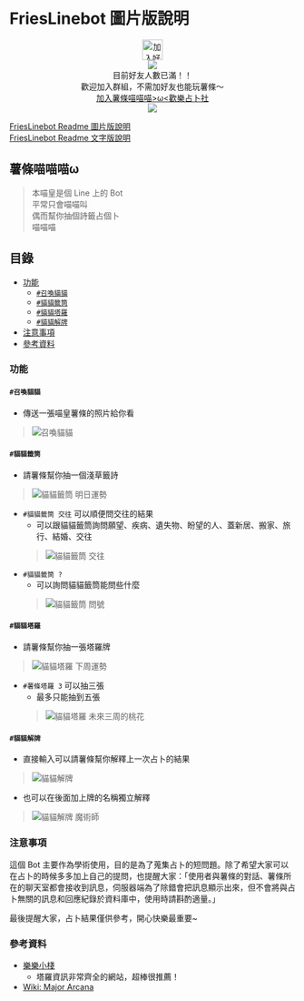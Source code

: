 # FriesLinebot 圖片版說明
<p align='center'>
<a href="https://line.me/R/ti/p/%40hld1679y">
<img height="36" border="0" alt="加入好友" src="https://tinyurl.com/yb9jephs"></a><br/>
<img src="https://i.imgur.com/0Okbbcmm.jpg"/><br/>
目前好友人數已滿！！<br/>
歡迎加入群組，不需加好友也能玩薯條～<br/>
<a href="https://line.me/R/ti/g/erpyZX0yk3">加入薯條喵喵喵&gt;ω&lt;歡樂占卜社</a><br/>
<img src="https://i.imgur.com/VZ5F1X0.jpg"/><br/>
</p>

[FriesLinebot Readme 圖片版說明](https://tinyurl.com/FriesLinebotR)  
[FriesLinebot Readme 文字版說明](https://tinyurl.com/FriesLinebot)

## 薯條喵喵喵ω

> 本喵皇是個 Line 上的 Bot  
> 平常只會喵喵叫  
> 偶而幫你抽個詩籤占個卜  
> 喵喵喵  

## 目錄
+ [功能](#功能)
	+ [`#召喚貓貓`](#召喚貓貓)
	+ [`#貓貓籤筒`](#貓貓籤筒)
	+ [`#貓貓塔羅`](#貓貓塔羅)
	+ [`#貓貓解牌`](#貓貓解牌)
+ [注意事項](#注意事項)
+ [參考資料](#參考資料)

### 功能

#### `#召喚貓貓`
+ 傳送一張喵皇薯條的照片給你看
> ![召喚貓貓](https://i.imgur.com/VJmizejm.png)

#### `#貓貓籤筒`
+ 請薯條幫你抽一個淺草籤詩
> ![貓貓籤筒 明日運勢](https://i.imgur.com/CnFTGq2m.png)
+ `#貓貓籤筒 交往` 可以順便問交往的結果
	+ 可以跟貓貓籤筒詢問願望、疾病、遺失物、盼望的人、蓋新居、搬家、旅行、結婚、交往
	> ![貓貓籤筒 交往](https://i.imgur.com/3Eu4jKjm.png)
+ `#貓貓籤筒 ?`
	+ 可以詢問貓貓籤筒能問些什麼
	> ![貓貓籤筒 問號](https://i.imgur.com/jCMtybmm.png)

#### `#貓貓塔羅`
+ 請薯條幫你抽一張塔羅牌
> ![貓貓塔羅 下周運勢](https://i.imgur.com/XB6gjM9m.png)
+ `#薯條塔羅 3` 可以抽三張
	+ 最多只能抽到五張
	> ![貓貓塔羅 未來三周的桃花](https://i.imgur.com/XRn6MYOl.jpg)

#### `#貓貓解牌`
+ 直接輸入可以請薯條幫你解釋上一次占卜的結果
> ![貓貓解牌](https://i.imgur.com/S4W1HlJm.png)
+ 也可以在後面加上牌的名稱獨立解釋
> ![貓貓解牌 魔術師](https://i.imgur.com/HBx7ylem.png)

### 注意事項
這個 Bot 主要作為學術使用，目的是為了蒐集占卜的短問題。除了希望大家可以在占卜的時候多多加上自己的提問，也提醒大家：「使用者與薯條的對話、薯條所在的聊天室都會接收到訊息，伺服器端為了除錯會把訊息顯示出來，但不會將與占卜無關的訊息和回應紀錄於資料庫中，使用時請斟酌適量。」

最後提醒大家，占卜結果僅供參考，開心快樂最重要~

### 參考資料
+ [樂樂小棧](http://mst168.idv.tw/tarot/TAROS/index.asp)
	+ 塔羅資訊非常齊全的網站，超棒很推薦！
+ [Wiki: Major Arcana](https://en.wikipedia.org/wiki/Major_Arcana)
